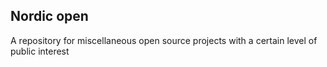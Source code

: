 ## Nordic open

A repository for miscellaneous open source projects with a certain level of public interest
